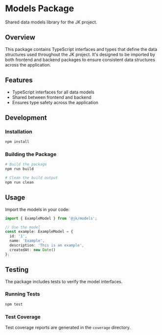 # Models Package

Shared data models library for the JK project.

## Overview

This package contains TypeScript interfaces and types that define the data structures used throughout the JK project. It's designed to be imported by both frontend and backend packages to ensure consistent data structures across the application.

## Features

- TypeScript interfaces for all data models
- Shared between frontend and backend
- Ensures type safety across the application

## Development

### Installation

```bash
npm install
```

### Building the Package

```bash
# Build the package
npm run build

# Clean the build output
npm run clean
```

## Usage

Import the models in your code:

```typescript
import { ExampleModel } from '@jk/models';

// Use the model
const example: ExampleModel = {
  id: '1',
  name: 'Example',
  description: 'This is an example',
  createdAt: new Date()
};
```

## Testing

The package includes tests to verify the model interfaces.

### Running Tests

```bash
npm test
```

### Test Coverage

Test coverage reports are generated in the `coverage` directory.